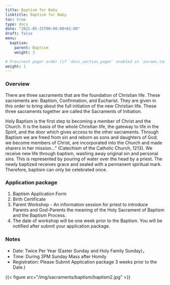 ```yaml
---
title: Baptism for Baby
linktitle: Baptism for Baby
toc: true
type: docs
date: "2021-05-25T00:00:00+01:00"
draft: false
menu:
  baptism:
    parent: Baptism
    weight: 3

# Prev/next pager order (if `docs_section_pager` enabled in `params.toml`)
weight: 1
---
```

### Overview
There are three sacraments that are the foundation of Christian life. These sacraments are: Baptism, Confirmation, and Eucharist. They are given in this order to bring about the full initiation of the new Christian life. These three sacraments together are called the Sacraments of Initiation.

Holy Baptism is the first step to becoming a member of Christ and the Church. It is the basis of the whole Christian life, the gateway to life in the Spirit, and the door which gives access to the other sacraments. Through Baptism we are freed from sin and reborn as sons and daughters of God; we become members of Christ, are incorporated into the Church and made sharers in her mission…” (Catechism of the Catholic Church, 1213). We receive new life through baptism, washing away original sin and personal sins. This is represented by pouring of water over the head by a priest. The newly baptized receives grace and sealed with a permanent spiritual mark. Therefore, baptism can only be celebrated once.

### Application package
1. Baptism Application Form
2. Birth Certificate
3. Parent Workshop - An information session for priest to introduce Parents and God-Parents the meaning of the Holy Sacrament of Baptism and the Baptism Process.
4. The date of workshop will be one week prior to the Baptism. You will be notified after submit your application package.

### Notes
* Date: Twice Per Year (Easter Sunday and Holy Family Sunday)，
* Time: During 3PM Sunday Mass after Homily
* Registration: Please Submit Application package 3 weeks prior to the Date.)

{{< figure src="/img/sacraments/baptism/baptism2.jpg" >}}
